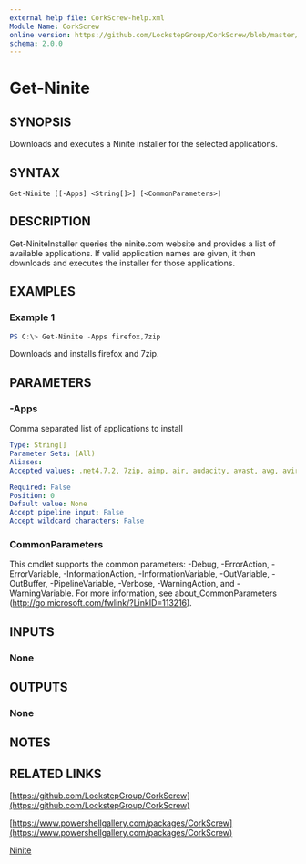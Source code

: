 ```yaml
---
external help file: CorkScrew-help.xml
Module Name: CorkScrew
online version: https://github.com/LockstepGroup/CorkScrew/blob/master/docs/Get-Ninite.md
schema: 2.0.0
---
```


# Get-Ninite

## SYNOPSIS
Downloads and executes a Ninite installer for the selected applications.

## SYNTAX

```
Get-Ninite [[-Apps] <String[]>] [<CommonParameters>]
```

## DESCRIPTION
Get-NiniteInstaller queries the ninite.com website and provides a list of available applications. If valid application names are given, it then downloads and executes the installer for those applications.

## EXAMPLES

### Example 1
```powershell
PS C:\> Get-Ninite -Apps firefox,7zip
```

Downloads and installs firefox and 7zip.

## PARAMETERS

### -Apps
Comma separated list of applications to install

```yaml
Type: String[]
Parameter Sets: (All)
Aliases:
Accepted values: .net4.7.2, 7zip, aimp, air, audacity, avast, avg, avira, blender, cccp, cdburnerxp, chrome, classicstart, cutepdf, discord, dropbox, eclipse, essentials, evernote, everything, faststone, filezilla, firefox, foobar, foxit, gimp, glary, gom, googlebackupandsync, googleearth, greenshot, handbrake, imgburn, infrarecorder, inkscape, irfanview, itunes, java8, jdk8, jdkx8, keepass2, klitecodecs, krita, launchy, libreoffice, malwarebytes, mediamonkey, mozy, musicbee, notepadplusplus, nvda, onedrive, openoffice, operaChromium, paint.net, pdfcreator, peazip, pidgin, putty, python, qbittorrent, realvnc, revo, sharex, shockwave, silverlight, skype, spotify, spybot2, steam, sugarsync, sumatrapdf, super, teamviewer13, teracopy, thunderbird, trillian, vlc, vscode, winamp, windirstat, winmerge, winrar, winscp, xnview

Required: False
Position: 0
Default value: None
Accept pipeline input: False
Accept wildcard characters: False
```

### CommonParameters
This cmdlet supports the common parameters: -Debug, -ErrorAction, -ErrorVariable, -InformationAction, -InformationVariable, -OutVariable, -OutBuffer, -PipelineVariable, -Verbose, -WarningAction, and -WarningVariable.
For more information, see about_CommonParameters (http://go.microsoft.com/fwlink/?LinkID=113216).

## INPUTS

### None
## OUTPUTS

### None
## NOTES

## RELATED LINKS

[https://github.com/LockstepGroup/CorkScrew](https://github.com/LockstepGroup/CorkScrew)

[https://www.powershellgallery.com/packages/CorkScrew](https://www.powershellgallery.com/packages/CorkScrew)

[Ninite](https://ninite.com)